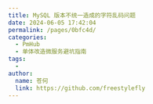 ```yaml
---
title: MySQL 版本不统一造成的字符乱码问题
date: 2024-06-05 17:42:04
permalink: /pages/0bfc4d/
categories:
  - PmHub
  - 单体改造微服务避坑指南
tags:
  - 
author: 
  name: 苍何
  link: https://github.com/freestylefly
---
```

